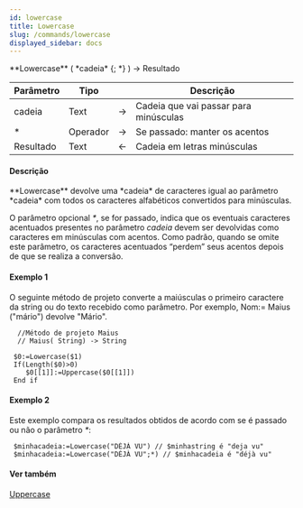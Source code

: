 ```yaml
---
id: lowercase
title: Lowercase
slug: /commands/lowercase
displayed_sidebar: docs
---
```


<!--REF #_command_.Lowercase.Syntax-->**Lowercase** ( *cadeia* {; *} ) -> Resultado<!-- END REF-->
<!--REF #_command_.Lowercase.Params-->
| Parâmetro | Tipo |  | Descrição |
| --- | --- | --- | --- |
| cadeia | Text | &srarr; | Cadeia que vai passar para minúsculas |
| * | Operador | &srarr; | Se passado: manter os acentos |
| Resultado | Text | &larr; | Cadeia em letras minúsculas |

<!-- END REF-->

#### Descrição 

<!--REF #_command_.Lowercase.Summary-->**Lowercase** devolve uma *cadeia* de caracteres igual ao parâmetro *cadeia* com todos os caracteres alfabéticos convertidos para minúsculas.<!-- END REF-->  

O parâmetro opcional *\**, se for passado, indica que os eventuais caracteres acentuados presentes no parâmetro *cadeia* devem ser devolvidas como caracteres em minúsculas com acentos. Como padrão, quando se omite este parâmetro, os caracteres acentuados “perdem” seus acentos depois de que se realiza a conversão.

#### Exemplo 1 

O seguinte método de projeto converte a maiúsculas o primeiro caractere da string ou do texto recebido como parâmetro. Por exemplo, Nom:= Maius ("mário") devolve "Mário". 

```4d
  //Método de projeto Maius
  // Maius( String) -> String 
 
 $0:=Lowercase($1)
 If(Length($0)>0)
    $0[[1]]:=Uppercase($0[[1]])
 End if
```

#### Exemplo 2 

Este exemplo compara os resultados obtidos de acordo com se é passado ou não o parâmetro *\**: 

```4d
 $minhacadeia:=Lowercase("DÉJÀ VU") // $minhastring é "deja vu"
 $minhacadeia:=Lowercase("DÉJÀ VU";*) // $minhacadeia é "déjà vu"
```

#### Ver também 

[Uppercase](uppercase.md)  